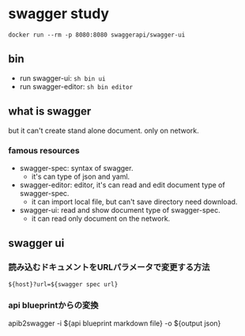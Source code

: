 swagger study
=============

`docker run --rm -p 8080:8080 swaggerapi/swagger-ui`

bin
---

- run swagger-ui: `sh bin ui`
- run swagger-editor: `sh bin editor`

what is swagger
---------------

but it can't create stand alone document. only on network.

### famous resources

- swagger-spec: syntax of swagger.
  - it's can type of json and yaml.
- swagger-editor: editor, it's can read and edit document type of swagger-spec.
  - it can import local file, but can't save directory need download.
- swagger-ui: read and show document type of swagger-spec.
  - it can read only document on the network.

swagger ui
----------

### 読み込むドキュメントをURLパラメータで変更する方法

`${host}?url=${swagger spec url}`

### api blueprintからの変換

apib2swagger -i ${api blueprint markdown file} -o ${output json}

